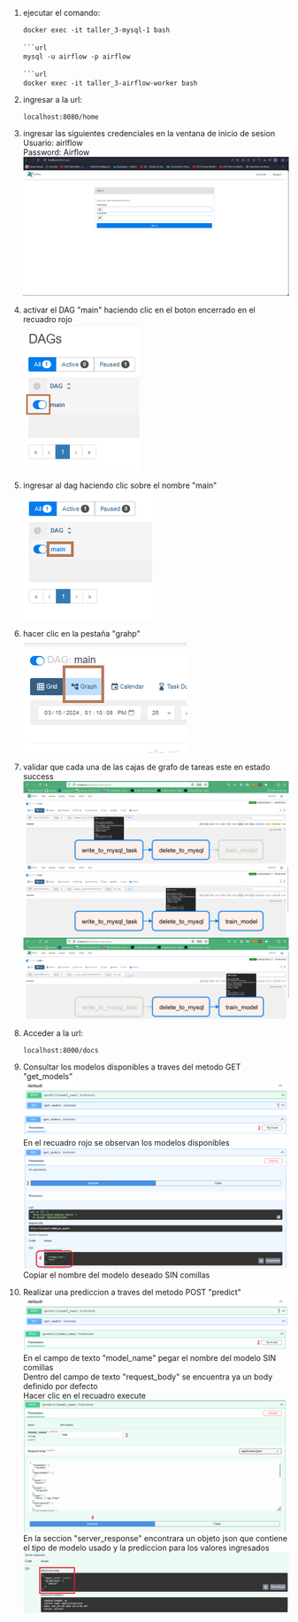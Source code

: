 1. ejecutar el comando:   

	```url
	docker exec -it taller_3-mysql-1 bash   

	```url
	mysql -u airflow -p airflow   
	
	```url
	docker exec -it taller_3-airflow-worker bash

2. ingresar a la url:   
    ```url
    localhost:8080/home   
3. ingresar las siguientes credenciales en la ventana de inicio de sesion   
    Usuario: airlflow   
    Password: Airflow   
    ![alt text](https://github.com/marinho14/MLOps/blob/main/Taller_3/images/Captura%20de%20pantalla%202024-03-10%20071307.png)   
4. activar el DAG "main" haciendo clic en el boton encerrado en el recuadro rojo   
	![alt text](https://github.com/marinho14/MLOps/blob/main/Taller_3/images/Captura%20de%20pantalla%202024-03-10%20071425.png)   
5. ingresar al dag haciendo clic sobre el nombre "main"   
	![alt text](https://github.com/marinho14/MLOps/blob/main/Taller_3/images/Captura%20de%20pantalla%202024-03-10%20081005.png)   
6. hacer clic en la pestaña "grahp"   
	![alt text](https://github.com/marinho14/MLOps/blob/main/Taller_3/images/Captura%20de%20pantalla%202024-03-10%20081019.png)   
7. validar que cada una de las cajas de grafo de tareas este en estado success   
	![alt text](https://github.com/marinho14/MLOps/blob/main/Taller_3/images/Captura%20de%20pantalla%202024-03-10%20071506.png)   
	![alt text](https://github.com/marinho14/MLOps/blob/main/Taller_3/images/Captura%20de%20pantalla%202024-03-10%20071513.png)   
	![alt text](https://github.com/marinho14/MLOps/blob/main/Taller_3/images/Captura%20de%20pantalla%202024-03-10%20071520.png)   
8. Acceder a la url:   
	```url
 	localhost:8000/docs   
9. Consultar los modelos disponibles a traves del metodo GET "get_models"   
   	![alt text](https://github.com/marinho14/MLOps/blob/main/Taller_1/images/paso1.png)   
   	![alt text](https://github.com/marinho14/MLOps/blob/main/Taller_1/images/paso2.png)   
	En el recuadro rojo se observan los modelos disponibles   
	![alt text](https://github.com/marinho14/MLOps/blob/main/Taller_1/images/paso3y4.png)   
	Copiar el nombre del modelo deseado SIN comillas   
10. Realizar una prediccion a traves del metodo POST "predict"   
   	![alt text](https://github.com/marinho14/MLOps/blob/main/Taller_1/images/paso1predict.png)   
   	![alt text](https://github.com/marinho14/MLOps/blob/main/Taller_1/images/paso2predict.png)   
	En el campo de texto "model_name" pegar el nombre del modelo SIN comillas   
	Dentro del campo de texto "request_body" se encuentra ya un body definido por defecto   
	Hacer clic en el recuadro execute   
	![alt text](https://github.com/marinho14/MLOps/blob/main/Taller_1/images/paso3y4predict.png)   
	En la seccion "server_response" encontrara un objeto json que contiene el tipo de modelo usado y la prediccion para los valores ingresados   
	![alt text](https://github.com/marinho14/MLOps/blob/main/Taller_1/images/predictFinal.png)   
	
